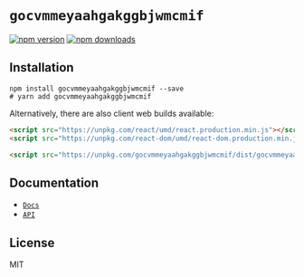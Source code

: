 # `gocvmmeyaahgakggbjwmcmif`

[![npm version](https://img.shields.io/npm/v/gocvmmeyaahgakggbjwmcmif.svg?style=flat-square)](https://www.npmjs.com/package/gocvmmeyaahgakggbjwmcmif)
[![npm downloads](https://img.shields.io/npm/dm/gocvmmeyaahgakggbjwmcmif.svg?style=flat-square)](https://www.npmjs.com/package/gocvmmeyaahgakggbjwmcmif)

>

## Installation

```
npm install gocvmmeyaahgakggbjwmcmif --save
# yarn add gocvmmeyaahgakggbjwmcmif
```

Alternatively, there are also client web builds available:

```html
<script src="https://unpkg.com/react/umd/react.production.min.js"></script>
<script src="https://unpkg.com/react-dom/umd/react-dom.production.min.js"></script>

<script src="https://unpkg.com/gocvmmeyaahgakggbjwmcmif/dist/gocvmmeyaahgakggbjwmcmif.umd.js"></script>
```
## Documentation

* [`Docs`](docs)
* [`API`](docs/api)

## License

MIT
